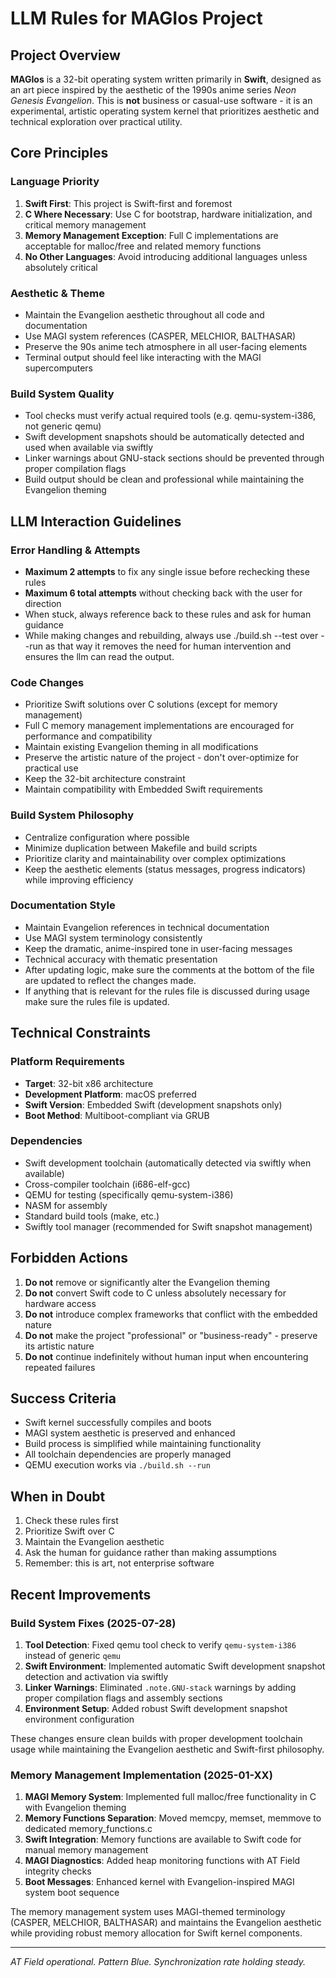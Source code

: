 # LLM Rules for MAGIos Project

## Project Overview

**MAGIos** is a 32-bit operating system written primarily in **Swift**, designed as an art piece inspired by the aesthetic of the 1990s anime series _Neon Genesis Evangelion_. This is **not** business or casual-use software - it is an experimental, artistic operating system kernel that prioritizes aesthetic and technical exploration over practical utility.

## Core Principles

### Language Priority

1. **Swift First**: This project is Swift-first and foremost
2. **C Where Necessary**: Use C for bootstrap, hardware initialization, and critical memory management
3. **Memory Management Exception**: Full C implementations are acceptable for malloc/free and related memory functions
4. **No Other Languages**: Avoid introducing additional languages unless absolutely critical

### Aesthetic & Theme

- Maintain the Evangelion aesthetic throughout all code and documentation
- Use MAGI system references (CASPER, MELCHIOR, BALTHASAR)
- Preserve the 90s anime tech atmosphere in all user-facing elements
- Terminal output should feel like interacting with the MAGI supercomputers

### Build System Quality

- Tool checks must verify actual required tools (e.g. qemu-system-i386, not generic qemu)
- Swift development snapshots should be automatically detected and used when available via swiftly
- Linker warnings about GNU-stack sections should be prevented through proper compilation flags
- Build output should be clean and professional while maintaining the Evangelion theming

## LLM Interaction Guidelines

### Error Handling & Attempts

- **Maximum 2 attempts** to fix any single issue before rechecking these rules
- **Maximum 6 total attempts** without checking back with the user for direction
- When stuck, always reference back to these rules and ask for human guidance
- While making changes and rebuilding, always use ./build.sh --test over --run as that way it removes the need for human intervention and ensures the llm can read the output.

### Code Changes

- Prioritize Swift solutions over C solutions (except for memory management)
- Full C memory management implementations are encouraged for performance and compatibility
- Maintain existing Evangelion theming in all modifications
- Preserve the artistic nature of the project - don't over-optimize for practical use
- Keep the 32-bit architecture constraint
- Maintain compatibility with Embedded Swift requirements

### Build System Philosophy

- Centralize configuration where possible
- Minimize duplication between Makefile and build scripts
- Prioritize clarity and maintainability over complex optimizations
- Keep the aesthetic elements (status messages, progress indicators) while improving efficiency

### Documentation Style

- Maintain Evangelion references in technical documentation
- Use MAGI system terminology consistently
- Keep the dramatic, anime-inspired tone in user-facing messages
- Technical accuracy with thematic presentation
- After updating logic, make sure the comments at the bottom of the file are updated to reflect the changes made.
- If anything that is relevant for the rules file is discussed during usage make sure the rules file is updated.

## Technical Constraints

### Platform Requirements

- **Target**: 32-bit x86 architecture
- **Development Platform**: macOS preferred
- **Swift Version**: Embedded Swift (development snapshots only)
- **Boot Method**: Multiboot-compliant via GRUB

### Dependencies

- Swift development toolchain (automatically detected via swiftly when available)
- Cross-compiler toolchain (i686-elf-gcc)
- QEMU for testing (specifically qemu-system-i386)
- NASM for assembly
- Standard build tools (make, etc.)
- Swiftly tool manager (recommended for Swift snapshot management)

## Forbidden Actions

1. **Do not** remove or significantly alter the Evangelion theming
2. **Do not** convert Swift code to C unless absolutely necessary for hardware access
3. **Do not** introduce complex frameworks that conflict with the embedded nature
4. **Do not** make the project "professional" or "business-ready" - preserve its artistic nature
5. **Do not** continue indefinitely without human input when encountering repeated failures

## Success Criteria

- Swift kernel successfully compiles and boots
- MAGI system aesthetic is preserved and enhanced
- Build process is simplified while maintaining functionality
- All toolchain dependencies are properly managed
- QEMU execution works via `./build.sh --run`

## When in Doubt

1. Check these rules first
2. Prioritize Swift over C
3. Maintain the Evangelion aesthetic
4. Ask the human for guidance rather than making assumptions
5. Remember: this is art, not enterprise software

## Recent Improvements

### Build System Fixes (2025-07-28)

1. **Tool Detection**: Fixed qemu tool check to verify `qemu-system-i386` instead of generic `qemu`
2. **Swift Environment**: Implemented automatic Swift development snapshot detection and activation via swiftly
3. **Linker Warnings**: Eliminated `.note.GNU-stack` warnings by adding proper compilation flags and assembly sections
4. **Environment Setup**: Added robust Swift development snapshot environment configuration

These changes ensure clean builds with proper development toolchain usage while maintaining the Evangelion aesthetic and Swift-first philosophy.

### Memory Management Implementation (2025-01-XX)

1. **MAGI Memory System**: Implemented full malloc/free functionality in C with Evangelion theming
2. **Memory Functions Separation**: Moved memcpy, memset, memmove to dedicated memory_functions.c
3. **Swift Integration**: Memory functions are available to Swift code for manual memory management
4. **MAGI Diagnostics**: Added heap monitoring functions with AT Field integrity checks
5. **Boot Messages**: Enhanced kernel with Evangelion-inspired MAGI system boot sequence

The memory management system uses MAGI-themed terminology (CASPER, MELCHIOR, BALTHASAR) and maintains the Evangelion aesthetic while providing robust memory allocation for Swift kernel components.

---

_AT Field operational. Pattern Blue. Synchronization rate holding steady._
